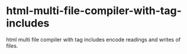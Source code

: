 # html-multi-file-compiler-with-tag-includes
html multi file compiler with tag includes 
encode readings and writes of files.
